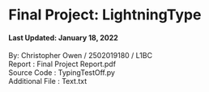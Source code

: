 # Final Project: LightningType

#### Last Updated: January 18, 2022

By: Christopher Owen / 2502019180 / L1BC\
Report          : Final Project Report.pdf\
Source Code     : TypingTestOff.py\
Additional File : Text.txt
